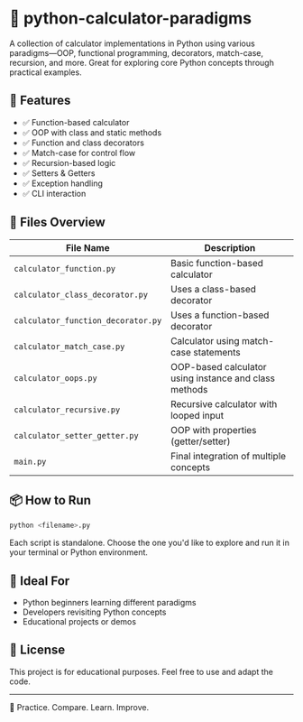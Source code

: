 
# 🧮 python-calculator-paradigms

A collection of calculator implementations in Python using various paradigms—OOP, functional programming, decorators, match-case, recursion, and more. Great for exploring core Python concepts through practical examples.

## 🚀 Features

- ✅ Function-based calculator
- ✅ OOP with class and static methods
- ✅ Function and class decorators
- ✅ Match-case for control flow
- ✅ Recursion-based logic
- ✅ Setters & Getters
- ✅ Exception handling
- ✅ CLI interaction

## 📂 Files Overview

| File Name                       | Description |
|--------------------------------|-------------|
| `calculator_function.py`       | Basic function-based calculator |
| `calculator_class_decorator.py`| Uses a class-based decorator |
| `calculator_function_decorator.py` | Uses a function-based decorator |
| `calculator_match_case.py`     | Calculator using match-case statements |
| `calculator_oops.py`           | OOP-based calculator using instance and class methods |
| `calculator_recursive.py`      | Recursive calculator with looped input |
| `calculator_setter_getter.py`  | OOP with properties (getter/setter) |
| `main.py`                      | Final integration of multiple concepts |

## 📦 How to Run

```bash
python <filename>.py
```

Each script is standalone. Choose the one you'd like to explore and run it in your terminal or Python environment.

## 🧠 Ideal For

- Python beginners learning different paradigms
- Developers revisiting Python concepts
- Educational projects or demos

## 📄 License

This project is for educational purposes. Feel free to use and adapt the code.

---
🔁 Practice. Compare. Learn. Improve.
